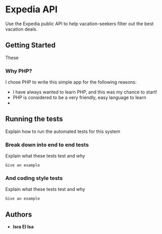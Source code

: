 # Expedia API

Use the Expedia public API to help vacation-seekers filter out the best vacation deals.

## Getting Started

These

### Why PHP?

I chose PHP to write this simple app for the following reasons:
* I have always wanted to learn PHP, and this was my chance to start!
* PHP is considered to be a very friendly, easy language to learn
* 

## Running the tests

Explain how to run the automated tests for this system

### Break down into end to end tests

Explain what these tests test and why

```
Give an example
```

### And coding style tests

Explain what these tests test and why

```
Give an example
```

## Authors

* **Isra El Isa**
